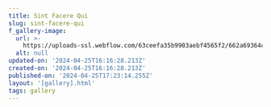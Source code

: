```yaml
---
title: Sint Facere Qui
slug: sint-facere-qui
f_gallery-image:
  url: >-
    https://uploads-ssl.webflow.com/63ceefa35b9903aebf4565f2/662a69364c6be25b0924d5dc_image5.jpeg
  alt: null
updated-on: '2024-04-25T16:16:28.213Z'
created-on: '2024-04-25T16:16:28.213Z'
published-on: '2024-04-25T17:23:14.255Z'
layout: '[gallery].html'
tags: gallery
---
```



